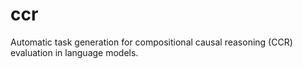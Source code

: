 # ccr
Automatic task generation for compositional causal reasoning (CCR) evaluation in language models.
